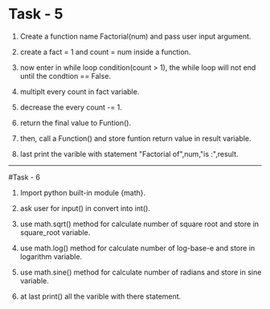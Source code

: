 # Task - 5

1. Create a function name Factorial(num) and pass user input argument.

2. create a fact = 1 and count = num inside a function.

3. now enter in while loop condition(count > 1), the while loop will not end until the condtion == False.

4. multiplt every count in fact variable.

5. decrease the every count -= 1.

6. return the final value to Funtion().

7. then, call a Function() and store funtion return value in result variable.

8. last print the varible with statement "Factorial of",num,"is :",result.





-----------------------------------------------------------------------------------


#Task - 6

1. Import python built-in module {math}.

2. ask user for input() in convert into int().

3. use math.sqrt() method for calculate number of square root and store in square_root variable.

4. use math.log() method for calculate number of log-base-e and store in logarithm variable.

5. use math.sine() method for calculate number of radians and store in sine variable.

6. at last print() all the varible with there statement.
